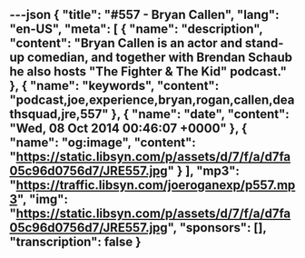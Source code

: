 ---json
{
  "title": "#557 - Bryan Callen",
  "lang": "en-US",
  "meta": [
    {
      "name": "description",
      "content": "Bryan Callen is an actor and stand-up comedian, and together with Brendan Schaub he also hosts \"The Fighter & The Kid\" podcast."
    },
    {
      "name": "keywords",
      "content": "podcast,joe,experience,bryan,rogan,callen,deathsquad,jre,557"
    },
    {
      "name": "date",
      "content": "Wed, 08 Oct 2014 00:46:07 +0000"
    },
    {
      "name": "og:image",
      "content": "https://static.libsyn.com/p/assets/d/7/f/a/d7fa05c96d0756d7/JRE557.jpg"
    }
  ],
  "mp3": "https://traffic.libsyn.com/joeroganexp/p557.mp3",
  "img": "https://static.libsyn.com/p/assets/d/7/f/a/d7fa05c96d0756d7/JRE557.jpg",
  "sponsors": [],
  "transcription": false
}
---
<episode-header />

<timemark seconds="0" />

<transcribe-call-to-action />

<episode-footer />